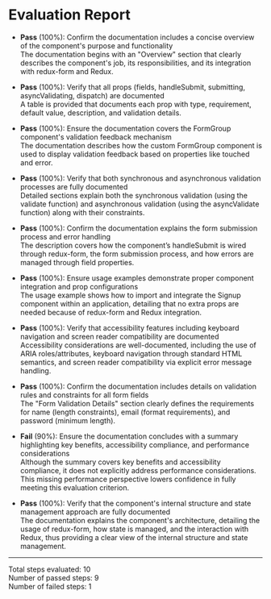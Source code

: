 # Evaluation Report

- **Pass** (100%): Confirm the documentation includes a concise overview of the component's purpose and functionality  
  The documentation begins with an "Overview" section that clearly describes the component's job, its responsibilities, and its integration with redux-form and Redux.

- **Pass** (100%): Verify that all props (fields, handleSubmit, submitting, asyncValidating, dispatch) are documented  
  A table is provided that documents each prop with type, requirement, default value, description, and validation details.

- **Pass** (100%): Ensure the documentation covers the FormGroup component's validation feedback mechanism  
  The documentation describes how the custom FormGroup component is used to display validation feedback based on properties like touched and error.

- **Pass** (100%): Verify that both synchronous and asynchronous validation processes are fully documented  
  Detailed sections explain both the synchronous validation (using the validate function) and asynchronous validation (using the asyncValidate function) along with their constraints.

- **Pass** (100%): Confirm the documentation explains the form submission process and error handling  
  The description covers how the component’s handleSubmit is wired through redux-form, the form submission process, and how errors are managed through field properties.

- **Pass** (100%): Ensure usage examples demonstrate proper component integration and prop configurations  
  The usage example shows how to import and integrate the Signup component within an application, detailing that no extra props are needed because of redux-form and Redux integration.

- **Pass** (100%): Verify that accessibility features including keyboard navigation and screen reader compatibility are documented  
  Accessibility considerations are well-documented, including the use of ARIA roles/attributes, keyboard navigation through standard HTML semantics, and screen reader compatibility via explicit error message handling.

- **Pass** (100%): Confirm the documentation includes details on validation rules and constraints for all form fields  
  The "Form Validation Details" section clearly defines the requirements for name (length constraints), email (format requirements), and password (minimum length).

- **Fail** (90%): Ensure the documentation concludes with a summary highlighting key benefits, accessibility compliance, and performance considerations  
  Although the summary covers key benefits and accessibility compliance, it does not explicitly address performance considerations. This missing performance perspective lowers confidence in fully meeting this evaluation criterion.

- **Pass** (100%): Verify that the component's internal structure and state management approach are fully documented  
  The documentation explains the component's architecture, detailing the usage of redux-form, how state is managed, and the interaction with Redux, thus providing a clear view of the internal structure and state management.

---

Total steps evaluated: 10  
Number of passed steps: 9  
Number of failed steps: 1